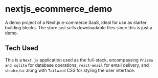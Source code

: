 # nextjs_ecommerce_demo

A demo project of a Next.js e-commerce SaaS, ideal for use as starter building blocks. The store just sells downloadable files since this is just a demo.

## Tech Used
This is a `Next.js` application used as the full-stack, encompassing `Prisma and sqlite` for database operations, `react-email` for email delivery, and `shadcn/ui` along with `Tailwind` CSS for styling the user interface.
